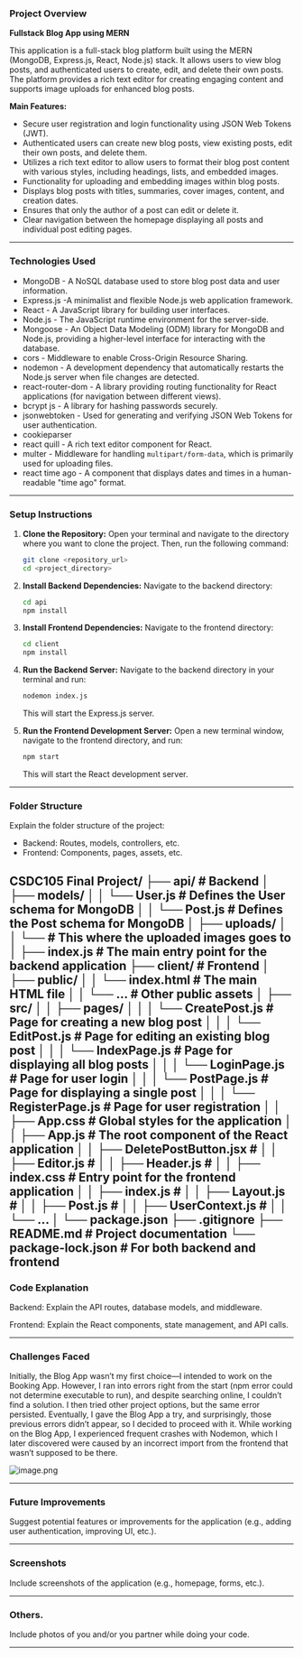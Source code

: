### Project Overview

**Fullstack Blog App using MERN**

This application is a full-stack blog platform built using the MERN (MongoDB, Express.js, React, Node.js) stack. It allows users to view blog posts, and authenticated users to create, edit, and delete their own posts. The platform provides a rich text editor for creating engaging content and supports image uploads for enhanced blog posts.

**Main Features:**

- Secure user registration and login functionality using JSON Web Tokens (JWT).
- Authenticated users can create new blog posts, view existing posts, edit their own posts, and delete them.
- Utilizes a rich text editor to allow users to format their blog post content with various styles, including headings, lists, and embedded images.
- Functionality for uploading and embedding images within blog posts.
- Displays blog posts with titles, summaries, cover images, content, and creation dates.
- Ensures that only the author of a post can edit or delete it.
- Clear navigation between the homepage displaying all posts and individual post editing pages.

---

### Technologies Used

- MongoDB - A NoSQL database used to store blog post data and user information.
- Express.js -A minimalist and flexible Node.js web application framework.
- React - A JavaScript library for building user interfaces.
- Node.js - The JavaScript runtime environment for the server-side.
- Mongoose - An Object Data Modeling (ODM) library for MongoDB and Node.js, providing a higher-level interface for interacting with the database.
- cors - Middleware to enable Cross-Origin Resource Sharing.
- nodemon - A development dependency that automatically restarts the Node.js server when file changes are detected.
- react-router-dom - A library providing routing functionality for React applications (for navigation between different views).
- bcrypt js - A library for hashing passwords securely.
- jsonwebtoken - Used for generating and verifying JSON Web Tokens for user authentication.
- cookieparser
- react quill - A rich text editor component for React.
- multer - Middleware for handling `multipart/form-data`, which is primarily used for uploading files.
- react time ago - A component that displays dates and times in a human-readable "time ago" format.

---

### Setup Instructions

1. **Clone the Repository:**
Open your terminal and navigate to the directory where you want to clone the project. Then, run the following command:
    
    ```bash
    git clone <repository_url>
    cd <project_directory>
    ```
    
2. **Install Backend Dependencies:**
Navigate to the backend directory:
    
    ```bash
    cd api
    npm install
    ```
    
3. **Install Frontend Dependencies:**
Navigate to the frontend directory:
    
    ```bash
    cd client
    npm install
    ```
    
4. **Run the Backend Server:**
Navigate to the backend directory in your terminal and run:
    
    ```bash
    nodemon index.js
    ```
    
    This will start the Express.js server.
    
5. **Run the Frontend Development Server:**
Open a new terminal window, navigate to the frontend directory, and run:
    
    ```bash
    npm start
    ```
    
    This will start the React development server.
    

---

### Folder Structure

Explain the folder structure of the project:

- Backend: Routes, models, controllers, etc.
- Frontend: Components, pages, assets, etc.

CSDC105 Final Project/
├── api/                           # Backend
│   ├── models/
│   │   └── User.js          # Defines the User schema for MongoDB
│   │   └── Post.js          # Defines the Post schema for MongoDB
│   ├── uploads/
│   │   └── # This where the uploaded images goes to
│   ├── index.js               # The main entry point for the backend application
├── client/                       # Frontend
│   ├── public/
│   │   └── index.html       # The main HTML file
│   │   └── ...              # Other public assets
│   ├── src/
│   │   ├── pages/
│   │   │   └── CreatePost.js       # Page for creating a new blog post
│   │   │   └── EditPost.js             # Page for editing an existing blog post 
│   │   │   └── IndexPage.js         # Page for displaying all blog posts 
│   │   │   └── LoginPage.js         # Page for user login
│   │   │   └── PostPage.js           # Page for displaying a single post
│   │   │   └── RegisterPage.js    # Page for user registration
│   │   ├── App.css            # Global styles for the application 
│   │   ├── App.js               # The root component of the React application
│   │   ├── DeletePostButton.jsx       # 
│   │   ├── Editor.js       # 
│   │   ├── Header.js       # 
│   │   ├── index.css          # Entry point for the frontend application
│   │   ├── index.js       # 
│   │   ├── Layout.js       # 
│   │   ├── Post.js       # 
│   │   ├── UserContext.js       # 
│   │   └── ...
│   └── package.json
├── .gitignore
├── README.md                  # Project documentation
└── package-lock.json       # For both backend and frontend
---

### Code Explanation

Backend: Explain the API routes, database models, and middleware.

Frontend: Explain the React components, state management, and API calls.

---

### Challenges Faced

Initially, the Blog App wasn’t my first choice—I intended to work on the Booking App. However, I ran into errors right from the start (npm error could not determine executable to run), and despite searching online, I couldn’t find a solution. I then tried other project options, but the same error persisted. Eventually, I gave the Blog App a try, and surprisingly, those previous errors didn’t appear, so I decided to proceed with it. While working on the Blog App, I experienced frequent crashes with Nodemon, which I later discovered were caused by an incorrect import from the frontend that wasn’t supposed to be there.

![image.png](attachment:bd299f96-e972-4d0f-b8f5-ddf419ab92d0:image.png)

---

### Future Improvements

Suggest potential features or improvements for the application (e.g., adding user authentication, improving UI, etc.).

---

### Screenshots

Include screenshots of the application (e.g., homepage, forms, etc.).

---

### Others.

Include photos of you and/or you partner while doing your code.

---
